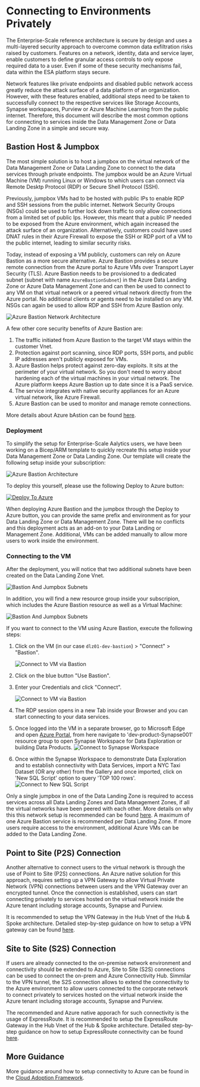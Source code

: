 # Connecting to Environments Privately

The Enterprise-Scale reference architecture is secure by design and uses a multi-layered security approach to overcome common data exfiltration risks raised by customers. Features on a network, identity, data and service layer, enable customers to define granular access controls to only expose required data to a user. Even if some of these security mechanisms fail, data within the ESA platform stays secure.

Network features like private endpoints and disabled public network access greatly reduce the attack surface of a data platform of an organization. However, with these features enabled, additional steps need to be taken to successfully connect to the respective services like Storage Accounts, Synapse workspaces, Purview or Azure Machine Learning from the public internet. Therefore, this document will describe the most common options for connecting to services inside the Data Management Zone or Data Landing Zone in a simple and secure way.

## Bastion Host & Jumpbox

The most simple solution is to host a jumpbox on the virtual network of the Data Management Zone or Data Landing Zone to connect to the data services through private endpoints. The jumpbox would be an Azure Virtual Machine (VM) running Linux or Windows to which users can connect via Remote Desktp Protocol (RDP) or Secure Shell Protocol (SSH).

Previously, jumpbox VMs had to be hosted with public IPs to enable RDP and SSH sessions from the public internet. Network Security Groups (NSGs) could be used to further lock down traffic to only allow connections from a limited set of public Ips. However, this meant that a public IP needed to be exposed from the Azure environment, which again increased the attack surface of an organization. Alternatively, customers could have used DNAT rules in their Azure Firewall to expose the SSH or RDP port of a VM to the public internet, leading to similar security risks.

Today, instead of exposing a VM publicly, customers can rely on Azure Bastion as a more secure alternative. Azure Bastion provides a secure remote connection from the Azure portal to Azure VMs over Transport Layer Security (TLS). Azure Bastion needs to be provisioned to a dedicated subnet (subnet with name `AzureBastionSubnet`) in the Azure Data Landing Zone or Azure Data Management Zone and can then be used to connect to any VM on that virtual network or a peered virtual network directly from the Azure portal. No additional clients or agents need to be installed on any VM. NSGs can again be used to allow RDP and SSH from Azure Bastion only.

![Azure Bastion Network Architecture](/docs/images/AzureBastionNetworkArchitecture.png)

A few other core security benefits of Azure Bastion are:

1. The traffic initiated from Azure Bastion to the target VM stays within the customer Vnet.
2. Protection against port scanning, since RDP ports, SSH ports, and public IP addresses aren't publicly exposed for VMs.
3. Azure Bastion helps protect against zero-day exploits. It sits at the perimeter of your virtual network. So you don't need to worry about hardening each of the virtual machines in your virtual network. The Azure platform keeps Azure Bastion up to date since it is a PaaS service.
4. The service integrates with native security appliances for an Azure virtual network, like Azure Firewall.
5. Azure Bastion can be used to monitor and manage remote connections.

More details about Azure bAstion can be found [here](https://docs.microsoft.com/en-us/azure/bastion/bastion-overview).

### Deployment

To simplify the setup for Enterprise-Scale Aalytics users, we have been working on a Bicep/ARM template to quickly recreate this setup inside your Data Management Zone or Data Landing Zone. Our template will create the following setup inside your subscription:

![Azure Bastion Architecture](/docs/images/AzureBastionArchitecture.png)

To deploy this yourself, please use the following Deploy to Azure button:

[![Deploy To Azure](https://aka.ms/deploytoazurebutton)](https://portal.azure.com/#blade/Microsoft_Azure_CreateUIDef/CustomDeploymentBlade/uri/https%3A%2F%2Fraw.githubusercontent.com%2FAzure%2Fdata-management-zone%2Fmain%2Fdocs%2Freference%2Fbastionhost%2Fmain.json/uiFormDefinitionUri/https%3A%2F%2Fraw.githubusercontent.com%2FAzure%2Fdata-management-zone%2Fmain%2Fdocs%2Freference%2Fbastionhost%2Fportal.json)

When deploying Azure Bastion and the jumpbox through the Deploy to Azure button, you can provide the same prefix and environment as for your Data Landing Zone or Data Management Zone. There will be no conflicts and this deployment acts as an add-on to your Data Landing or Management Zone. Additional, VMs can be added manually to allow more users to work inside the environment.

### Connecting to the VM

After the deployment, you will notice that two additional subnets have been created on the Data Landing Zone Vnet.

![Bastion And Jumpbox Subnets](/docs/images/AzureBastionSubnets.png)

In addition, you will find a new resource group inside your subscripion, which includes the Azure Bastion resource as well as a Virtual Machine:

![Bastion And Jumpbox Subnets](/docs/images/AzureBastionResourceGroup.png)

If you want to connect to the VM using Azure Bastion, execute the following steps:

1. Click on the VM (in our case `dlz01-dev-bastion`) > "Connect" > "Bastion".

    ![Connect to VM via Bastion](/docs/images/AzureBastionConnectToVm.png)

2. Click on the blue button "Use Bastion".
3. Enter your Credentials and click "Connect".

    ![Connect to VM via Bastion](/docs/images/AzureBastionEnterCredentials.png)

4. The RDP session opens in a  new Tab inside your Browser and you can start connecting to your data services.
5. Once logged into the VM in a separate browser, go to Microsoft Edge and open [Azure Portal](https://portal.azure.com/), from here navigate to 'dev-product-Synapse001' resource group to open Synapse Workspace for Data Exploration or building Data Products.
    ![Connect to Synapse Workspace](/docs/images/dev-shared-product-synapse.png)

6. Once within the Synapse Workspace to demonstrate Data Exploration and to establish connectivity with Data Services, import a NYC Taxi Dataset (OR any other) from the Gallery and once imported, click on 'New SQL Script' option to query 'TOP 100 rows'.
    ![Connect to New SQL Script](/docs/images/new-sql-script.png)

Only a single jumpbox in one of the Data Landing Zone is required to access services across all Data Landing Zones and Data Management Zones, if all the virtual networks have been peered with each other. More details on why this this network setup is recommended can be found [here](/docs/guidance/EnterpriseScaleAnalytics-NetworkArchitecture.md). A maximum of one Azure Bastion service is recommended per Data Landing Zone. If more users require access to the environment, additional Azure VMs can be added to the Data Landing Zone.

## Point to Site (P2S) Connection

Another alternative to connect users to the virtual network is through the use of Point to Site (P2S) connections. An Azure native solution for this approach, requires setting up a VPN Gateway to allow Virtual Private Network (VPN) connections between users and the VPN Gateway over an encrypted tunnel. Once the connection is established, users can start connecting privately to services hosted on the virtual network inside the Azure tenant including storage accounts, Synapse and Purview.

It is recommended to setup the VPN Gateway in the Hub Vnet of the Hub & Spoke architecture. Detailed step-by-step guidance on how to setup a VPN gateway can be found [here](https://docs.microsoft.com/en-us/azure/vpn-gateway/tutorial-create-gateway-portal).

## Site to Site (S2S) Connection

If users are already connected to the on-premise network environment and connectivity should be extended to Azure, Site to Site (S2S) connections can be used to connect the on-prem and Azure Connectivity Hub. Simmilar to the VPN tunnel, the S2S connection allows to extend the connectivity to the Azure environment to allow users connected to the corporate network to connect privately to services hosted on the virtual network inside the Azure tenant including storage accounts, Synapse and Purview.

The recommended and Azure native apporach for such connectivity is the usage of ExpressRoute. It is recommended to setup the ExpressRoute Gateway in the Hub Vnet of the Hub & Spoke architecture. Detailed step-by-step guidance on how to setup ExpressRoute connectivity can be found [here](https://docs.microsoft.com/en-us/azure/expressroute/expressroute-howto-routing-portal-resource-manager).

## More Guidance

More guidance around how to setup connectivity to Azure can be found in the [Cloud Adoption Framework](https://docs.microsoft.com/en-us/azure/cloud-adoption-framework/ready/azure-best-practices/connectivity-to-azure).

